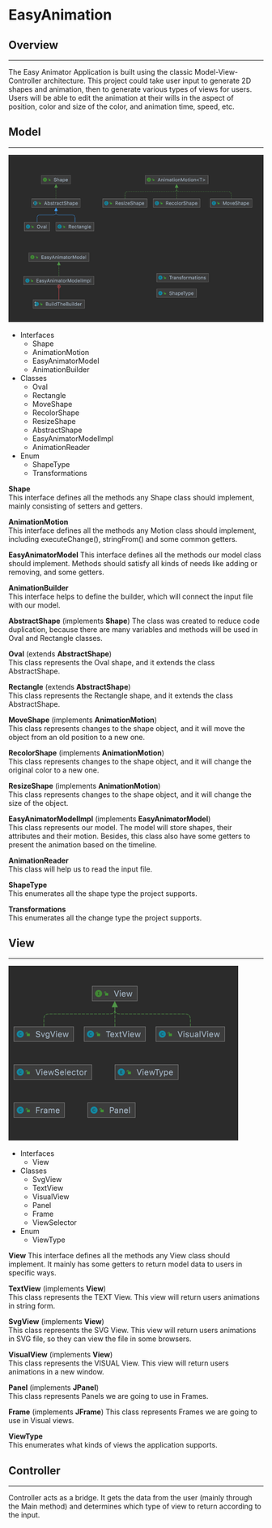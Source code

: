 EasyAnimation
====================

## Overview

*****
The Easy Animator Application is built using the classic Model-View-Controller architecture. This
project could take user input to generate 2D shapes and animation, then to generate various types of
views for users. Users will be able to edit the animation at their wills in the aspect of position,
color and size of the color, and animation time, speed, etc.

## Model

****
![img.png](model_img.png)

* Interfaces
    * Shape
    * AnimationMotion
    * EasyAnimatorModel
    * AnimationBuilder
* Classes
    * Oval
    * Rectangle
    * MoveShape
    * RecolorShape
    * ResizeShape
    * AbstractShape
    * EasyAnimatorModelImpl
    * AnimationReader
* Enum
    * ShapeType
    * Transformations

**Shape**  
This interface defines all the methods any Shape class should implement, mainly consisting of
setters and getters.

**AnimationMotion**  
This interface defines all the methods any Motion class should implement, including executeChange(),
stringFrom() and some common getters.

**EasyAnimatorModel**
This interface defines all the methods our model class should implement. Methods should satisfy all
kinds of needs like adding or removing, and some getters.

**AnimationBuilder**  
This interface helps to define the builder, which will connect the input file with our model.

**AbstractShape** (implements **Shape**)
The class was created to reduce code duplication, because there are many variables and methods will
be used in Oval and Rectangle classes.

**Oval** (extends **AbstractShape**)  
This class represents the Oval shape, and it extends the class AbstractShape.

**Rectangle** (extends **AbstractShape**)  
This class represents the Rectangle shape, and it extends the class AbstractShape.

**MoveShape** (implements **AnimationMotion**)  
This class represents changes to the shape object, and it will move the object from an old position
to a new one.

**RecolorShape** (implements **AnimationMotion**)  
This class represents changes to the shape object, and it will change the original color to a new
one.

**ResizeShape** (implements **AnimationMotion**)  
This class represents changes to the shape object, and it will change the size of the object.

**EasyAnimatorModelImpl** (implements **EasyAnimatorModel**)  
This class represents our model. The model will store shapes, their attributes and their motion.
Besides, this class also have some getters to present the animation based on the timeline.

**AnimationReader**  
This class will help us to read the input file.

**ShapeType**  
This enumerates all the shape type the project supports.

**Transformations**  
This enumerates all the change type the project supports.

## View

***
![img.png](view_img.png)

* Interfaces
    * View
* Classes
    * SvgView
    * TextView
    * VisualView
    * Panel
    * Frame
    * ViewSelector
* Enum
    * ViewType

**View**
This interface defines all the methods any View class should implement. It mainly has some getters
to return model data to users in specific ways.

**TextView** (implements **View**)  
This class represents the TEXT View. This view will return users animations in string form.

**SvgView** (implements **View**)  
This class represents the SVG View. This view will return users animations in SVG file, so they can
view the file in some browsers.

**VisualView** (implements **View**)  
This class represents the VISUAL View. This view will return users animations in a new window.

**Panel**  (implements **JPanel**)  
This class represents Panels we are going to use in Frames.

**Frame**  (implements **JFrame**)
This class represents Frames we are going to use in Visual views.

**ViewType**  
This enumerates what kinds of views the application supports.

## Controller

***
Controller acts as a bridge. It gets the data from the user (mainly through the Main method) and
determines which type of view to return according to the input.

